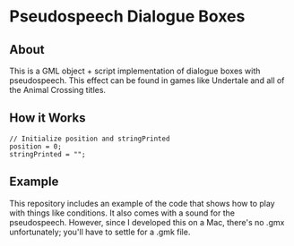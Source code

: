 # Pseudospeech Dialogue Boxes

## About

This is a GML object + script implementation of dialogue boxes with pseudospeech. This effect can be found in games like Undertale and all of the Animal Crossing titles.

## How it Works

```gml
// Initialize position and stringPrinted
position = 0;
stringPrinted = ""; 
```

## Example

This repository includes an example of the code that shows how to play with things like conditions. It also comes with a sound for the pseudospeech. However, since I developed this on a Mac, there's no .gmx unfortunately; you'll have to settle for a .gmk file.
